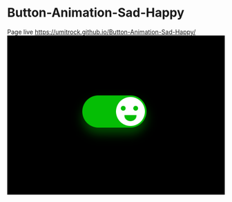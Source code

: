 # Button-Animation-Sad-Happy
Page live https://umitrock.github.io/Button-Animation-Sad-Happy/
<img src="https://github.com/UmitRock/Button-Animation-Sad-Happy/blob/main/page.PNG?raw=true" alt="">
